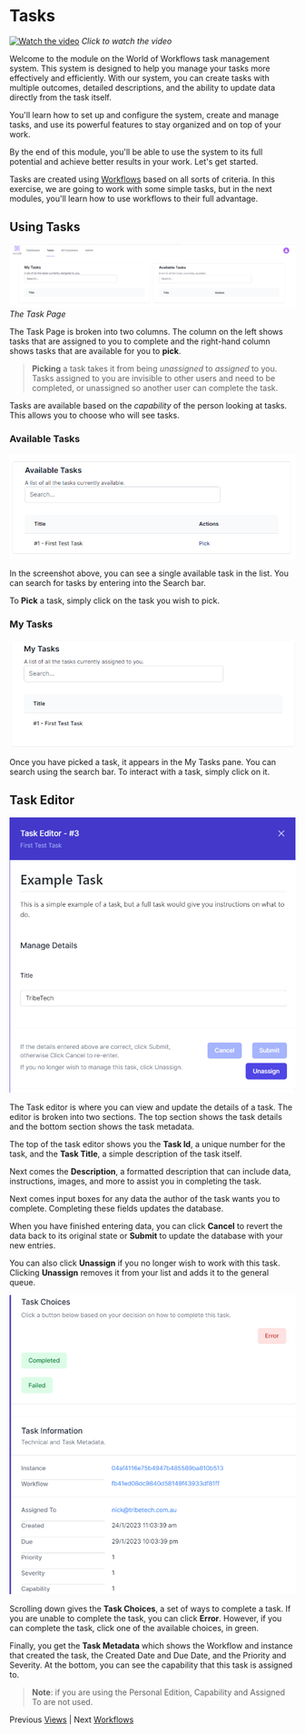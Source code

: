 # Tasks

[![Watch the video](https://img.youtube.com/vi/Nt7b3SwU6AY/maxresdefault.jpg)](https://youtu.be/Nt7b3SwU6AY)
*Click to watch the video*

Welcome to the module on the World of Workflows task management system. This system is designed to help you manage your tasks more effectively and efficiently. With our system, you can create tasks with multiple outcomes, detailed descriptions, and the ability to update data directly from the task itself. 

You'll learn how to set up and configure the system, create and manage tasks, and use its powerful features to stay organized and on top of your work. 

By the end of this module, you'll be able to use the system to its full potential and achieve better results in your work. Let's get started.

Tasks are created using [Workflows](workflows.md) based on all sorts of criteria. In this exercise, we are going to work with some simple tasks, but in the next modules, you'll learn how to use workflows to their full advantage.

## Using Tasks

![](2023-01-24-10-50-22.png)
*The Task Page*

The Task Page is broken into two columns. The column on the left shows tasks that are assigned to you to complete and the right-hand column shows tasks that are available for you to **pick**.

> **Picking** a task takes it from being *unassigned* to *assigned* to you. Tasks assigned to you are invisible to other users and need to be completed, or unassigned so another user can complete the task.

Tasks are available based on the *capability* of the person looking at tasks. This allows you to choose who will see tasks.

### Available Tasks
![](2023-01-24-10-55-00.png)

In the screenshot above, you can see a single available task in the list. You can search for tasks by entering into the Search bar.

To **Pick** a task, simply click on the task you wish to pick.

### My Tasks
![](2023-01-24-10-58-25.png)

Once you have picked a task, it appears in the My Tasks pane. You can search using the search bar. To interact with a task, simply click on it.

## Task Editor

![](2023-01-24-11-04-04.png)

The Task editor is where you can view and update the details of a task. The editor is broken into two sections. The top section shows the task details and the bottom section shows the task metadata.

The top of the task editor shows you the **Task Id**, a unique number for the task, and the **Task Title**, a simple description of the task itself.

Next comes the **Description**, a formatted description that can include data, instructions, images, and more to assist you in completing the task.

Next comes input boxes for any data the author of the task wants you to complete. Completing these fields updates the database.

When you have finished entering data, you can click **Cancel** to revert the data back to its original state or **Submit** to update the database with your new entries.

You can also click **Unassign** if you no longer wish to work with this task. Clicking **Unassign** removes it from your list and adds it to the general queue.

![](2023-01-24-11-06-48.png)

Scrolling down gives the **Task Choices**, a set of ways to complete a task. If you are unable to complete the task, you can click **Error**. However, if you can complete the task, click one of the available choices, in green.

Finally, you get the **Task Metadata** which shows the Workflow and instance that created the task, the Created Date and Due Date, and the Priority and Severity. At the bottom, you can see the capability that this task is assigned to.

> **Note**: if you are using the Personal Edition, Capability and Assigned To are not used.

Previous [Views](views.md) | Next [Workflows](workflows.md)
  
